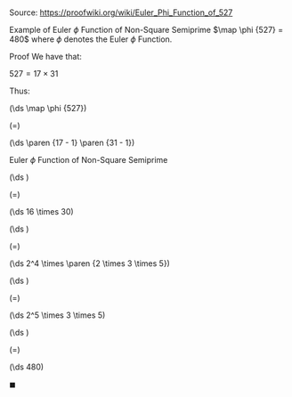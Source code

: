 # 

Source: https://proofwiki.org/wiki/Euler_Phi_Function_of_527

Example of Euler $\phi$ Function of Non-Square Semiprime
$\map \phi {527} = 480$
where $\phi$ denotes the Euler $\phi$ Function.


Proof
We have that:

$527 = 17 \times 31$

Thus:














\(\ds \map \phi {527}\)

\(=\)







\(\ds \paren {17 - 1} \paren {31 - 1}\)





Euler $\phi$ Function of Non-Square Semiprime














\(\ds \)

\(=\)







\(\ds 16 \times 30\)




















\(\ds \)

\(=\)







\(\ds 2^4 \times \paren {2 \times 3 \times 5}\)




















\(\ds \)

\(=\)







\(\ds 2^5 \times 3 \times 5\)




















\(\ds \)

\(=\)







\(\ds 480\)









$\blacksquare$





